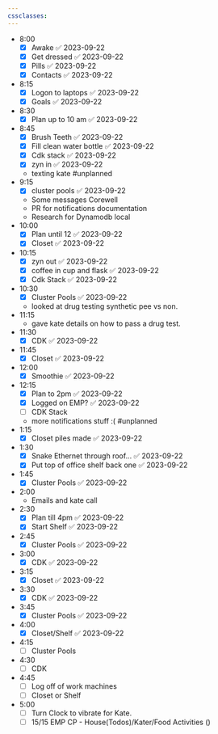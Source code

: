 ```yaml
---
cssclasses:
---
```

- 8:00
	- [x] Awake ✅ 2023-09-22
	- [x] Get dressed ✅ 2023-09-22
	- [x] Pills ✅ 2023-09-22
	- [x] Contacts ✅ 2023-09-22
- 8:15
	- [x] Logon to laptops ✅ 2023-09-22
	- [x] Goals ✅ 2023-09-22
- 8:30
	- [x] Plan up to 10 am ✅ 2023-09-22
- 8:45
	- [x] Brush Teeth ✅ 2023-09-22
	- [x] Fill clean water bottle ✅ 2023-09-22
	- [x] Cdk stack ✅ 2023-09-22
	- [x] zyn in ✅ 2023-09-22
	- texting kate #unplanned
- 9:15
	- [x] cluster pools ✅ 2023-09-22
	- Some messages Corewell
	- PR for notifications documentation
	- Research for Dynamodb local
- 10:00
	- [x] Plan until 12 ✅ 2023-09-22
	- [x] Closet ✅ 2023-09-22
- 10:15
	- [x] zyn out ✅ 2023-09-22
	- [x] coffee in cup and flask ✅ 2023-09-22
	- [x] Cdk Stack ✅ 2023-09-22
- 10:30
	- [x] Cluster Pools ✅ 2023-09-22
	- looked at drug testing synthetic pee vs non.
- 11:15
	- gave kate details on how to pass a drug test.
- 11:30
	- [x] CDK ✅ 2023-09-22
- 11:45
	- [x] Closet ✅ 2023-09-22
- 12:00
	- [x] Smoothie ✅ 2023-09-22
- 12:15
	- [x] Plan to 2pm ✅ 2023-09-22
	- [x] Logged on EMP? ✅ 2023-09-22
	- [ ] CDK Stack
	- more notifications stuff :( #unplanned
- 1:15
	- [x] Closet piles made ✅ 2023-09-22
- 1:30
	- [x] Snake Ethernet through roof... ✅ 2023-09-22
	- [x] Put top of office shelf back one ✅ 2023-09-22
- 1:45
	- [x] Cluster Pools ✅ 2023-09-22
- 2:00
	- Emails and kate call
- 2:30
	- [x] Plan till 4pm ✅ 2023-09-22
	- [x] Start Shelf ✅ 2023-09-22
- 2:45
	- [x] Cluster Pools ✅ 2023-09-22
- 3:00
	- [x] CDK ✅ 2023-09-22
- 3:15
	- [x] Closet ✅ 2023-09-22
- 3:30
	- [x] CDK ✅ 2023-09-22
- 3:45
	- [x] Cluster Pools ✅ 2023-09-22
- 4:00
	- [x] Closet/Shelf ✅ 2023-09-22
- 4:15
	- [ ] Cluster Pools
- 4:30
	- [ ] CDK
- 4:45
	- [ ] Log off of work machines
	- [ ] Closet or Shelf
- 5:00
	- [ ] Turn Clock to vibrate for Kate.
	- [ ] 15/15 EMP CP - House(Todos)/Kater/Food Activities ()